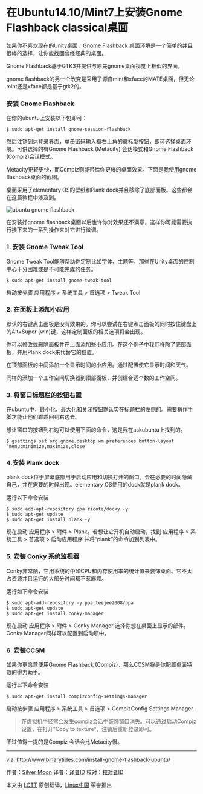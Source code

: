 在Ubuntu14.10/Mint7上安装Gnome Flashback classical桌面
================================================================================
如果你不喜欢现在的Unity桌面，[Gnome Flashback][1] 桌面环境是一个简单的并且很棒的选择，让你能找回曾经经典的桌面。

Gnome Flashback基于GTK3并提供与原先gnome桌面视觉上相似的界面。

gnome flashback的另一个改变是采用了源自mint和xface的MATE桌面，但无论mint还是xface都是基于gtk2的。

### 安装 Gnome Flashback ###

在你的ubuntu上安装以下包即可：

    $ sudo apt-get install gnome-session-flashback

然后注销到达登录界面，单击密码输入框右上角的徽标型按钮，即可选择桌面环境。可供选择的有Gnome Flashback (Metacity) 会话模式和Gnome Flashback (Compiz)会话模式。

Metacity更轻更快，而Compiz则能带给你更棒的桌面效果。下面是我使用gnome flashback桌面的截图。

桌面采用了elementary OS的壁纸和Plank dock并且移除了底部面板。这些都会在这篇教程中涉及到。

![ubuntu gnome flashback](http://www.binarytides.com/blog/wp-content/uploads/2015/02/ubuntu-gnome-flashback.png)

在安装好gnome flashback桌面以后也许你对效果还不满意，这样你可能需要执行接下来的一系列操作来对它进行微调。

### 1. 安装 Gnome Tweak Tool ###

Gnome Tweak Tool能够帮助你定制比如字体、主题等，那些在Unity桌面的控制中心十分困难或是不可能完成的任务。

    $ sudo apt-get install gnome-tweak-tool

启动按步骤 应用程序 > 系统工具 > 首选项 > Tweak Tool

### 2. 在面板上添加小应用 ###

默认的右键点击面板是没有效果的。你可以尝试在右键点击面板的同时按住键盘上的Alt+Super (win)键，这样定制面板的相关选项将会出现。

你可以修改或删除面板并在上面添加些小应用。在这个例子中我们移除了底部面板，并用Plank dock来代替它的位置。

在顶部面板的中间添加一个显示时间的小应用。通过配置使它显示时间和天气。

同样的添加一个工作空间切换器到顶部面板，并创建合适个数的工作空间。

### 3. 将窗口标题栏的按钮右置 ###

在ubuntu中，最小化、最大化和关闭按钮默认实在标题栏的左侧的。需要稍作手脚才能让他们乖乖回到右边去。

想让窗口的按钮到右边可以使用下面的命令，这是我在askubuntu上找到的。

    $ gsettings set org.gnome.desktop.wm.preferences button-layout 'menu:minimize,maximize,close'

### 4.安装 Plank dock ###

plank dock位于屏幕底部用于启动应用和切换打开的窗口。会在必要的时间隐藏自己，并在需要的时候出现。elementary OS使用的dock就是plank dock。

运行以下命令安装

    $ sudo add-apt-repository ppa:ricotz/docky -y 
    $ sudo apt-get update 
    $ sudo apt-get install plank -y

现在启动 应用程序 > 附件 > Plank。若想让它开机自动启动，找到 应用程序 > 系统工具 > 首选项 > 启动应用程序 并将“plank”的命令加到列表中。

### 5. 安装 Conky 系统监视器 ###

Conky非常酷，它用系统的中如CPU和内存使用率的统计值来装饰桌面。它不太占资源并且运行的大部分时间都不惹麻烦。

运行如下命令安装

    $ sudo apt-add-repository -y ppa:teejee2008/ppa
    $ sudo apt-get update
    $ sudo apt-get install conky-manager

现在启动 应用程序 > 附件 > Conky Manager 选择你想在桌面上显示的部件。Conky Manager同样可以配置到启动项中。

### 6. 安装CCSM ###

如果你更愿意使用Gnome Flashback (Compiz)，那么CCSM将是你配置桌面特效的得力助手。

运行以下命令安装

    $ sudo apt-get install compizconfig-settings-manager

启动按步骤 应用程序 > 系统工具 > 首选项 > CompizConfig Settings Manager.


>在虚拟机中经常会发生compiz会话中装饰窗口消失。可以通过启动Compiz设置，在打开"Copy to texture"，注销后重新登录即可。

不过值得一提的是Compiz 会话会比Metacity慢。

--------------------------------------------------------------------------------

via: http://www.binarytides.com/install-gnome-flashback-ubuntu/

作者：[Silver Moon][a]
译者：[译者ID](https://github.com/译者ID)
校对：[校对者ID](https://github.com/校对者ID)

本文由 [LCTT](https://github.com/LCTT/TranslateProject) 原创翻译，[Linux中国](http://linux.cn/) 荣誉推出

[a]:https://plus.google.com/117145272367995638274/posts
[1]:https://wiki.gnome.org/action/show/Projects/GnomeFlashback?action=show&redirect=GnomeFlashback
